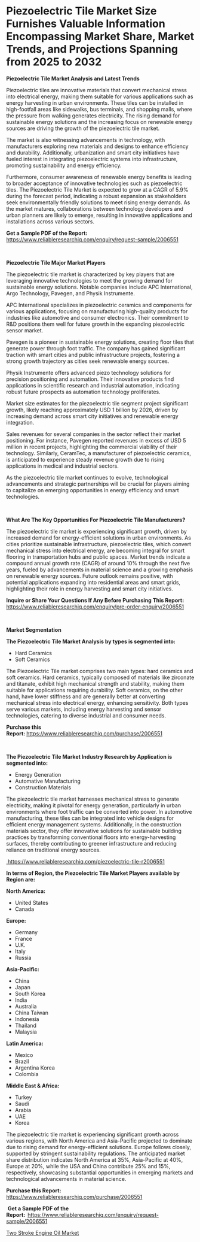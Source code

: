 <p><h1>Piezoelectric Tile Market Size Furnishes Valuable Information Encompassing Market Share, Market Trends, and Projections Spanning from 2025 to 2032</h1></p><p><strong>Piezoelectric Tile Market Analysis and Latest Trends</strong></p>
<p><p>Piezoelectric tiles are innovative materials that convert mechanical stress into electrical energy, making them suitable for various applications such as energy harvesting in urban environments. These tiles can be installed in high-footfall areas like sidewalks, bus terminals, and shopping malls, where the pressure from walking generates electricity. The rising demand for sustainable energy solutions and the increasing focus on renewable energy sources are driving the growth of the piezoelectric tile market. </p><p>The market is also witnessing advancements in technology, with manufacturers exploring new materials and designs to enhance efficiency and durability. Additionally, urbanization and smart city initiatives have fueled interest in integrating piezoelectric systems into infrastructure, promoting sustainability and energy efficiency.</p><p>Furthermore, consumer awareness of renewable energy benefits is leading to broader acceptance of innovative technologies such as piezoelectric tiles. The Piezoelectric Tile Market is expected to grow at a CAGR of 5.9% during the forecast period, indicating a robust expansion as stakeholders seek environmentally friendly solutions to meet rising energy demands. As the market matures, collaborations between technology developers and urban planners are likely to emerge, resulting in innovative applications and installations across various sectors.</p></p>
<p><strong>Get a Sample PDF of the Report:&nbsp;</strong> <a href="https://www.reliableresearchiq.com/enquiry/request-sample/2006551?utm_campaign=2713&utm_medium=2&utm_source=Github&utm_content=ia&utm_term=01042025&utm_id=piezoelectric-tile">https://www.reliableresearchiq.com/enquiry/request-sample/2006551</a></p>
<p>&nbsp;</p>
<p><strong>Piezoelectric Tile Major Market Players</strong></p>
<p><p>The piezoelectric tile market is characterized by key players that are leveraging innovative technologies to meet the growing demand for sustainable energy solutions. Notable companies include APC International, Argo Technology, Pavegen, and Physik Instrumente. </p><p>APC International specializes in piezoelectric ceramics and components for various applications, focusing on manufacturing high-quality products for industries like automotive and consumer electronics. Their commitment to R&D positions them well for future growth in the expanding piezoelectric sensor market.</p><p>Pavegen is a pioneer in sustainable energy solutions, creating floor tiles that generate power through foot traffic. The company has gained significant traction with smart cities and public infrastructure projects, fostering a strong growth trajectory as cities seek renewable energy sources.</p><p>Physik Instrumente offers advanced piezo technology solutions for precision positioning and automation. Their innovative products find applications in scientific research and industrial automation, indicating robust future prospects as automation technology proliferates.</p><p>Market size estimates for the piezoelectric tile segment project significant growth, likely reaching approximately USD 1 billion by 2026, driven by increasing demand across smart city initiatives and renewable energy integration.</p><p>Sales revenues for several companies in the sector reflect their market positioning. For instance, Pavegen reported revenues in excess of USD 5 million in recent projects, highlighting the commercial viability of their technology. Similarly, CeramTec, a manufacturer of piezoelectric ceramics, is anticipated to experience steady revenue growth due to rising applications in medical and industrial sectors.</p><p>As the piezoelectric tile market continues to evolve, technological advancements and strategic partnerships will be crucial for players aiming to capitalize on emerging opportunities in energy efficiency and smart technologies.</p></p>
<p>&nbsp;</p>
<p><strong>What Are The Key Opportunities For Piezoelectric Tile Manufacturers?</strong></p>
<p><p>The piezoelectric tile market is experiencing significant growth, driven by increased demand for energy-efficient solutions in urban environments. As cities prioritize sustainable infrastructure, piezoelectric tiles, which convert mechanical stress into electrical energy, are becoming integral for smart flooring in transportation hubs and public spaces. Market trends indicate a compound annual growth rate (CAGR) of around 10% through the next five years, fueled by advancements in material science and a growing emphasis on renewable energy sources. Future outlook remains positive, with potential applications expanding into residential areas and smart grids, highlighting their role in energy harvesting and smart city initiatives.</p></p>
<p><strong>Inquire or Share Your Questions If Any Before Purchasing This Report:</strong> <a href="https://www.reliableresearchiq.com/enquiry/pre-order-enquiry/2006551?utm_campaign=2713&utm_medium=2&utm_source=Github&utm_content=ia&utm_term=01042025&utm_id=piezoelectric-tile">https://www.reliableresearchiq.com/enquiry/pre-order-enquiry/2006551</a></p>
<p>&nbsp;</p>
<p><strong>Market Segmentation</strong></p>
<p><strong>The Piezoelectric Tile Market Analysis by types is segmented into:</strong></p>
<p><ul><li>Hard Ceramics</li><li>Soft Ceramics</li></ul></p>
<p><p>The Piezoelectric Tile market comprises two main types: hard ceramics and soft ceramics. Hard ceramics, typically composed of materials like zirconate and titanate, exhibit high mechanical strength and stability, making them suitable for applications requiring durability. Soft ceramics, on the other hand, have lower stiffness and are generally better at converting mechanical stress into electrical energy, enhancing sensitivity. Both types serve various markets, including energy harvesting and sensor technologies, catering to diverse industrial and consumer needs.</p></p>
<p><strong>Purchase this Report:&nbsp;</strong><a href="https://www.reliableresearchiq.com/purchase/2006551?utm_campaign=2713&utm_medium=2&utm_source=Github&utm_content=ia&utm_term=01042025&utm_id=piezoelectric-tile">https://www.reliableresearchiq.com/purchase/2006551</a></p>
<p>&nbsp;</p>
<p><strong>The Piezoelectric Tile Market Industry Research by Application is segmented into:</strong></p>
<p><ul><li>Energy Generation</li><li>Automative Manufacturing</li><li>Construction Materials</li></ul></p>
<p><p>The piezoelectric tile market harnesses mechanical stress to generate electricity, making it pivotal for energy generation, particularly in urban environments where foot traffic can be converted into power. In automotive manufacturing, these tiles can be integrated into vehicle designs for efficient energy management systems. Additionally, in the construction materials sector, they offer innovative solutions for sustainable building practices by transforming conventional floors into energy-harvesting surfaces, thereby contributing to greener infrastructure and reducing reliance on traditional energy sources.</p></p>
<p><a href="https://www.reliableresearchiq.com/piezoelectric-tile-r2006551?utm_campaign=2713&utm_medium=2&utm_source=Github&utm_content=ia&utm_term=01042025&utm_id=piezoelectric-tile">&nbsp;https://www.reliableresearchiq.com/piezoelectric-tile-r2006551</a></p>
<p><strong>In terms of Region, the Piezoelectric Tile Market Players available by Region are:</strong></p>
<p>
    <p> <strong> North America: </strong>
        <ul>
            <li>United States</li>
            <li>Canada</li>
        </ul>
        </p> 
    <p> <strong> Europe: </strong>
        <ul>
            <li>Germany</li>
            <li>France</li>
            <li>U.K.</li>
            <li>Italy</li>
            <li>Russia</li>
        </ul>
        </p> 
    <p> <strong> Asia-Pacific: </strong>
        <ul>
            <li>China</li>
            <li>Japan</li>
            <li>South Korea</li>
            <li>India</li>
            <li>Australia</li>
            <li>China Taiwan</li>
            <li>Indonesia</li>
            <li>Thailand</li>
            <li>Malaysia</li>
        </ul>
        </p> 
    <p> <strong> Latin America: </strong>
        <ul>
            <li>Mexico</li>
            <li>Brazil</li>
            <li>Argentina Korea</li>
            <li>Colombia</li>
        </ul>
        </p> 
    <p> <strong> Middle East & Africa: </strong>
        <ul>
            <li>Turkey</li>
            <li>Saudi</li>
            <li>Arabia</li>
            <li>UAE</li>
            <li>Korea</li>
        </ul>
    </p>
    </p>
<p><p>The piezoelectric tile market is experiencing significant growth across various regions, with North America and Asia-Pacific projected to dominate due to rising demand for energy-efficient solutions. Europe follows closely, supported by stringent sustainability regulations. The anticipated market share distribution indicates North America at 35%, Asia-Pacific at 40%, Europe at 20%, while the USA and China contribute 25% and 15%, respectively, showcasing substantial opportunities in emerging markets and technological advancements in material science.</p></p>
<p><strong>Purchase this Report: </strong><a href="https://www.reliableresearchiq.com/purchase/2006551?utm_campaign=2713&utm_medium=2&utm_source=Github&utm_content=ia&utm_term=01042025&utm_id=piezoelectric-tile">https://www.reliableresearchiq.com/purchase/2006551</a></p>
<p>&nbsp;<strong>Get a Sample PDF of the Report:&nbsp;&nbsp;</strong><a href="https://www.reliableresearchiq.com/enquiry/request-sample/2006551?utm_campaign=2713&utm_medium=2&utm_source=Github&utm_content=ia&utm_term=01042025&utm_id=piezoelectric-tile">https://www.reliableresearchiq.com/enquiry/request-sample/2006551</a></p>
<p><strong></strong></p>
<p><p><a href="https://github.com/elitasvimal/Market-Research-Report-List-1/blob/main/two-stroke-engine-oil-market.md?utm_campaign=2713&utm_medium=2&utm_source=Github&utm_content=ia&utm_term=01042025&utm_id=piezoelectric-tile">Two Stroke Engine Oil Market</a></p></p>